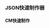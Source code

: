 ### JSON快速制作器
#### CM快速制作
<template>
    <div class="main">
        <el-form class="labelbox">
            <el-form-item class="labeldiv">
                <el-label for="from">配方ID</el-label>
                <el-input class="input-1" v-model.number="CMParameter['ID']" oninput="this.value = this.value.replace(/[^0-9]/g, '');" @input="generateOutput" clearable />
            </el-form-item>
            <el-form-item v-for="(label, index) in CMlabel" :key="index" class="labeldiv">
                <el-label for="from" v-if="label !== ''">{{ label }}</el-label>
                <el-input class="input-1" v-model.number="CMParameter[CMlabelKey[index]]" v-if="label !== ''" oninput="this.value = this.value.replace(/[^0-9]/g, '');" @input="generateOutput" clearable />
            </el-form-item>
            <el-form-item label="工作站" class="labeldiv workspace">
                <el-select v-model="CMParameter['place']" placeholder="请选择工作站" @change="generateOutput">
                    <el-option v-for="item in places" :key="item.value" :label="item.key" :value="item.value">
                    </el-option>
                </el-select>
            </el-form-item>
        </el-form>
        <div style="margin-top: 20px;">
            <!--<el-button type="primary" @click="generateOutput" :icon="Plus">生成JSON</el-button>-->
            <el-button type="primary" @click="copyToClipboard" :icon="DocumentCopy">复制到剪切板</el-button><br>
            <el-input type="textarea" :rows="12" v-model="outputString" style="margin-top: 20px;"
                class="el-place" @load="generateOutput" />
        </div>
    </div>
</template>

<script setup>
import { ref, reactive } from 'vue'
import { ElMessage } from 'element-plus'
import { DocumentCopy,Plus } from '@element-plus/icons-vue'
    
//工作站选择
const places = ref([
    { key: '工作台', value: 0 },
    { key: '熔炉', value: 1 },
    { key: '随手制造', value: 2 },
    { key: '超大锅', value: 3 },
    { key: '铁砧', value: 4 },
    { key: '鸟鸟商店', value: 5 },
    { key: '切割机', value: 6 },
    { key: '炼金台', value: 7 },
    { key: '种子转换机', value: 8 },
    { key: '小际姬4407商店', value: 9 },
    { key: '阿米商店', value: 10 },
    { key: '星神商店', value: 11 },
    { key: 'genso商店', value: 12 },
    { key: '明石商店', value: 13 },
    { key: '？？？器械', value: 14 },
    { key: '饰品台', value: 15 },
    { key: '火龙果商店', value: 16 },
    { key: '萤萤商店', value: 17 },
    { key: '星雪商店', value: 18 },
    { key: '？？？器械', value: 19 },
    { key: '电工台', value: 20 },
    { key: '压碳机', value: 21 },
    { key: '亚物质分子转换机', value: 22 },
    { key: '芒芒商店', value: 23 },
    { key: 'leko商店', value: 24 },
    { key: '酿造桶', value: 25 },
    { key: '反物质熔炉', value: 26 },
    { key: '亚原子复制机', value: 27 },
    { key: '百科全书', value: 28 },
    { key: '炼金解析机', value: 29 },
    { key: '中中商店', value: 30 },
    { key: '小际姬1349商店', value: 31 },
    { key: '小库商店', value: 32 },
    { key: '皓际商店', value: 33 },
    { key: 'VV商店', value: 34 },
    { key: '月商店', value: 35 },
    { key: '柠宁商店', value: 36 },
    { key: '沧曙商店', value: 37 },
    { key: '斩斩商店', value: 38 },
    { key: '笔笔商店', value: 39 },
    { key: '材料解析', value: 40 },
    { key: '？？？器械', value: 41 },
    { key: '帕瓦商店', value: 42 },
    { key: '鬼鬼商店', value: 43 },
    { key: '高温熔炉', value: 44 },
    { key: 'cc商店', value: 45 },
    { key: '小际姬424商店', value: 46 },
    { key: '法法商店', value: 47 },
    { key: '魔石熔炉', value: 48 },
    { key: '核子熔炉', value: 49 },
])
//标签
const CMlabel = ref([
    "",
    "材料1的ID",
    "材料1所需数量",
    "材料2的ID",
    "材料2所需数量",
    "材料3的ID",
    "材料3所需数量",
    "输出物品ID)",
    "输出物品获得数量",
])
//参数
const CMParameter = reactive({
    ID: 0,
    mat1: 0,
    mat1num: 0,
    mat2: 0,
    mat2num: 0,
    mat3: 0,
    mat3num: 0,
    result: 0,
    resultnum: 0,
    place: 0
})

const CMlabelKey = ref(Object.keys(CMParameter))
const outputString = ref('')
    
//生成json
const generateOutput = () => {
    // console.log(CMParameter)  
    //CMParameter.place = selectedPlace.value;
    //let result = '{' + '\n'
    //for (let i = 0; i < CMlabelKey.value.length; i++) {
    //    const value = CMParameter[CMlabelKey.value[i]];
    //    result += `"${CMlabelKey.value[i]}":${value},\n`
    //}
    //result = result.slice(0, -2) + '\n}'
    outputString.value = JSON.stringify(CMParameter, (k, v) => {
        if(v === "") {
            return 0
        }
    }, 4)
}
//复制文本到剪切板
const copyToClipboard = async () => {
    try {
        await navigator.clipboard.writeText(outputString.value)
        ElMessage({
            message: '复制成功',
            type: 'success',
        })
    } catch (err) {
        ElMessage({
            message: '复制失败',
            type: 'error',
        })
    }
}

generateOutput()
</script>

<style>
.main {
    display: flex;
    flex-direction: column;
    align-items: flex-start;
}

.labeldiv {
    margin: 5px 0;
    flex-basis: calc(50% - 10px);
}

.labelbox {
    display: flex;
    flex-wrap: wrap;
    justify-content: space-between;
}

.btn-1 {
    margin-top: 20px;
    width: 160px;
    height: 50px;
    border-radius: 10px;
}

.workspace {
    display: flex;
    flex-direction: column;
    align-items: flex-start;
}

@media screen and (width <=768px) {
    .el-place {
        width: 300px;
    }
}

@media screen and (width > 768px) {
    .el-place {
        width: 500px;
    }
}
</style>
